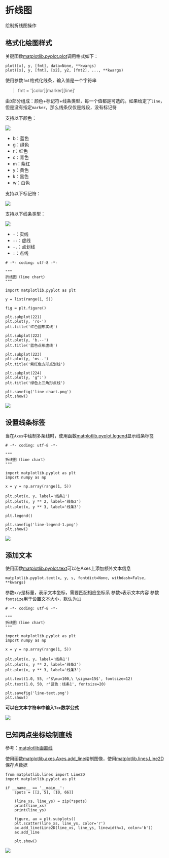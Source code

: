 
# 折线图

绘制折线图操作

## 格式化绘图样式

关键函数[matplotlib.pyplot.plot](https://matplotlib.org/api/_as_gen/matplotlib.pyplot.plot.html?highlight=plot#matplotlib-pyplot-plot)调用格式如下：

```
plot([x], y, [fmt], data=None, **kwargs)
plot([x], y, [fmt], [x2], y2, [fmt2], ..., **kwargs)
```

使用参数`fmt`格式化线条，输入值是一个字符串

>fmt = '[color][marker][line]'

由`3`部分组成：颜色+标记符+线条类型，每一个值都是可选的。如果给定了`line`，但是没有指定`marker`，那么线条仅仅是线段，没有标记符

支持以下颜色：

![](./imgs/fmt-color.png)

* b：蓝色
* g：绿色
* r：红色
* c：青色
* m：紫红
* y：黄色
* k：黑色
* w：白色

支持以下标记符：

![](./imgs/fmt-marker.png)

支持以下线条类型：

![](./imgs/fmt-line.png)

* `-`：实线
* `--`：虚线
* `-.`：点划线
* `:`：点线

```
# -*- coding: utf-8 -*-

"""
折线图（line chart）
"""

import matplotlib.pyplot as plt

y = list(range(1, 5))

fig = plt.figure()

plt.subplot(221)
plt.plot(y, 'ro-')
plt.title('红色圆形实线')

plt.subplot(222)
plt.plot(y, 'b.--')
plt.title('蓝色点形虚线')

plt.subplot(223)
plt.plot(y, 'ms-.')
plt.title('紫红色方形点划线')

plt.subplot(224)
plt.plot(y, 'g^:')
plt.title('绿色上三角形点线')

plt.savefig('line-chart.png')
plt.show()
```

![](./imgs/line-chart.png)

## 设置线条标签

当在`Axes`中绘制多条线时，使用函数[matplotlib.pyplot.legend](https://matplotlib.org/api/_as_gen/matplotlib.pyplot.legend.html?highlight=legend#matplotlib-pyplot-legend)显示线条标签

```
# -*- coding: utf-8 -*-

"""
折线图（line chart）
"""

import matplotlib.pyplot as plt
import numpy as np

x = y = np.array(range(1, 5))

plt.plot(x, y, label='线条1')
plt.plot(x, y ** 2, label='线条2')
plt.plot(x, y ** 3, label='线条3')

plt.legend()

plt.savefig('line-legend-1.png')
plt.show()
```

![](./imgs/line-legend-1.png)

## 添加文本

使用函数[matplotlib.pyplot.text](https://matplotlib.org/api/_as_gen/matplotlib.pyplot.text.html#matplotlib-pyplot-text)可以在Axes上添加额外文本信息

```
matplotlib.pyplot.text(x, y, s, fontdict=None, withdash=False, **kwargs)
```

参数`x/y`是标量，表示文本坐标，需要匹配相应坐标系
参数`s`表示文本内容
参数`fontsize`用于设置文本大小，默认为`12`

```
# -*- coding: utf-8 -*-

"""
折线图（line chart）
"""

import matplotlib.pyplot as plt
import numpy as np

x = y = np.array(range(1, 5))

plt.plot(x, y, label='线条1')
plt.plot(x, y ** 2, label='线条2')
plt.plot(x, y ** 3, label='线条3')

plt.text(1.0, 55, r'$\mu=100,\ \sigma=15$', fontsize=12)
plt.text(1.0, 50, r'蓝色：线条1', fontsize=20)

plt.savefig('line-text.png')
plt.show()
```

**可以在文本字符串中输入`Tex`数学公式**

![](./imgs/line-text.png)

## 已知两点坐标绘制直线

参考：[matplotlib画直线](http://www.voidcn.com/article/p-xhhdukmy-wa.html)

使用函数[matplotlib.axes.Axes.add_line](https://matplotlib.org/api/_as_gen/matplotlib.axes.Axes.add_line.html?highlight=add_line#matplotlib.axes.Axes.add_line)绘制图像，使用[matplotlib.lines.Line2D](https://matplotlib.org/api/_as_gen/matplotlib.lines.Line2D.html?highlight=line2d)保存点数据

```
from matplotlib.lines import Line2D
import matplotlib.pyplot as plt

if __name__ == '__main__':
    spots = [[2, 5], [10, 66]]

    (line_xs, line_ys) = zip(*spots)
    print(line_xs)
    print(line_ys)

    figure, ax = plt.subplots()
    plt.scatter(line_xs, line_ys, color='r')
    ax.add_line(Line2D(line_xs, line_ys, linewidth=1, color='b'))
    ax.add_line

    plt.show()
```

![](./imgs/line_spots.png)
